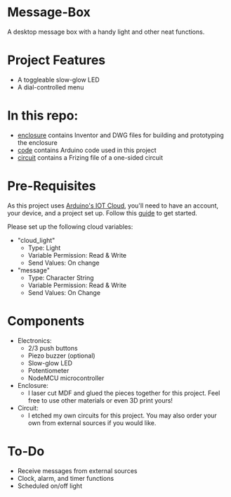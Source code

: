 # Message-Box
A desktop message box with a handy light and other neat functions.

# Project Features
- A toggleable slow-glow LED
- A dial-controlled menu

# In this repo:
- [enclosure](https://github.com/DistressedFish/Message-Box/tree/master/enclosure) contains Inventor and DWG files for building and prototyping the enclosure
- [code](https://github.com/DistressedFish/Message-Box/tree/master/code) contains Arduino code used in this project
- [circuit](https://github.com/DistressedFish/Message-Box/tree/master/circuit) contains a Frizing file of a one-sided circuit

# Pre-Requisites
As this project uses [Arduino's IOT Cloud](https://create.arduino.cc/iot), you'll need to have an account, your device, and a project set up. Follow this [guide](https://docs.arduino.cc/arduino-cloud/getting-started/iot-cloud-getting-started) to get started.

Please set up the following cloud variables:
- "cloud_light" 
  - Type: Light
  - Variable Permission: Read & Write
  - Send Values: On change
- "message"
  - Type: Character String
  - Variable Permission: Read & Write
  - Send Values: On Change
  
# Components
- Electronics:
  - 2/3 push buttons
  - Piezo buzzer (optional)
  - Slow-glow LED
  - Potentiometer 
  - NodeMCU microcontroller
- Enclosure:
  - I laser cut MDF and glued the pieces together for this project. Feel free to use other materials or even 3D print yours! 
- Circuit:
  - I etched my own circuits for this project. You may also order your own from external sources if you would like. 

# To-Do
- Receive messages from external sources
- Clock, alarm, and timer functions
- Scheduled on/off light
